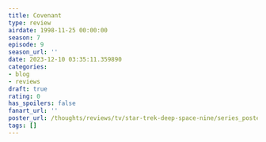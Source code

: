 ```yaml
---
title: Covenant
type: review
airdate: 1998-11-25 00:00:00
season: 7
episode: 9
season_url: ''
date: 2023-12-10 03:35:11.359890
categories:
- blog
- reviews
draft: true
rating: 0
has_spoilers: false
fanart_url: ''
poster_url: /thoughts/reviews/tv/star-trek-deep-space-nine/series_poster.jpg
tags: []
---
```


